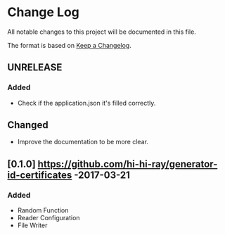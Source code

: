 # Change Log
All notable changes to this project will be documented in this file.

The format is based on [Keep a Changelog](http://keepachangelog.com/).

## UNRELEASE
### Added

- Check if the application.json it's filled correctly.

## Changed
- Improve the documentation to be more clear.

## [0.1.0] https://github.com/hi-hi-ray/generator-id-certificates -2017-03-21
### Added

- Random Function
- Reader Configuration
- File Writer

